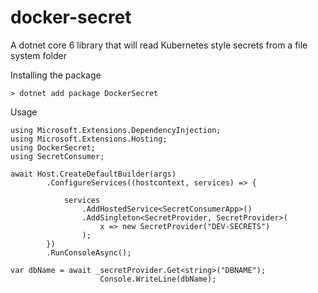 # docker-secret
A dotnet core 6 library that will read Kubernetes style secrets from a file system folder


Installing the package
```
> dotnet add package DockerSecret
```


Usage
```
using Microsoft.Extensions.DependencyInjection;
using Microsoft.Extensions.Hosting;
using DockerSecret;
using SecretConsumer;

await Host.CreateDefaultBuilder(args)
        .ConfigureServices((hostcontext, services) => {

            services
                .AddHostedService<SecretConsumerApp>()
                .AddSingleton<SecretProvider, SecretProvider>(
                    x => new SecretProvider("DEV-SECRETS")
                );
        })
        .RunConsoleAsync();   
```


```
var dbName = await _secretProvider.Get<string>("DBNAME");
                    Console.WriteLine(dbName);
```